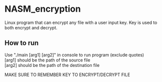 # NASM_encryption
Linux program that can encrypt any file with a user input key. Key is used to both encrypt and decrypt.

## How to run
Use "./main [arg1] [arg2]" in console to run program (exclude quotes)  
[arg1] should be the path of the source file   
[arg2] should be the path of the destination file  

MAKE SURE TO REMEMBER KEY TO ENCRYPT/DECRYPT FILE

